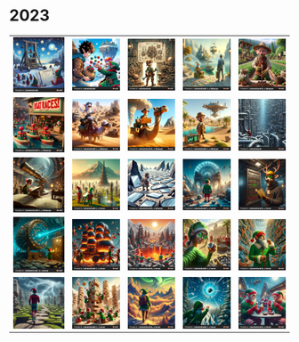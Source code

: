 # 2023

|       |       |       |       |       |
| :---: | :---: | :---: | :---: | :---: |
| <a href="https://adventofcode.com/2023/day/1"><img alt="day1" src="./art/day01.png"></a> | <a href="https://adventofcode.com/2023/day/2"><img alt="day2" src="./art/day02.png"></a> | <a href="https://adventofcode.com/2023/day/3"><img alt="day3" src="./art/day03.png"></a> | <a href="https://adventofcode.com/2023/day/4"><img alt="day4" src="./art/day04.png"></a> | <a href="https://adventofcode.com/2023/day/5"><img alt="day5" src="./art/day05.png"></a> |
| <a href="https://adventofcode.com/2023/day/6"><img alt="day6" src="./art/day06.png"></a> | <a href="https://adventofcode.com/2023/day/7"><img alt="day7" src="./art/day07.png"></a> | <a href="https://adventofcode.com/2023/day/8"><img alt="day8" src="./art/day08.png"></a> | <a href="https://adventofcode.com/2023/day/9"><img alt="day9" src="./art/day09.png"></a> | <a href="https://adventofcode.com/2023/day/10"><img alt="day10" src="./art/day10.png"></a> |
| <a href="https://adventofcode.com/2023/day/11"><img alt="day11" src="./art/day11.jpg"></a> | <a href="https://adventofcode.com/2023/day/12"><img alt="day12" src="./art/day12.jpg"></a> | <a href="https://adventofcode.com/2023/day/13"><img alt="day13" src="./art/day13.jpg"></a> | <a href="https://adventofcode.com/2023/day/14"><img alt="day14" src="./art/day14.jpg"></a> | <a href="https://adventofcode.com/2023/day/15"><img alt="day15" src="./art/day15.jpg"></a> |
| <a href="https://adventofcode.com/2023/day/16"><img alt="day16" src="./art/day16.jpg"></a> | <a href="https://adventofcode.com/2023/day/17"><img alt="day17" src="./art/day17.jpg"></a> | <a href="https://adventofcode.com/2023/day/18"><img alt="day18" src="./art/day18.jpg"></a> | <a href="https://adventofcode.com/2023/day/19"><img alt="day19" src="./art/day19.jpg"></a> | <a href="https://adventofcode.com/2023/day/20"><img alt="day20" src="./art/day20.jpg"></a> |
| <a href="https://adventofcode.com/2023/day/21"><img alt="day21" src="./art/day21.jpg"></a> | <a href="https://adventofcode.com/2023/day/22"><img alt="day22" src="./art/day22.jpg"></a> | <a href="https://adventofcode.com/2023/day/23"><img alt="day23" src="./art/day23.jpg"></a> | <a href="https://adventofcode.com/2023/day/24"><img alt="day24" src="./art/day24.jpg"></a> | <a href="https://adventofcode.com/2023/day/25"><img alt="day25" src="./art/day25.jpg"></a> |
